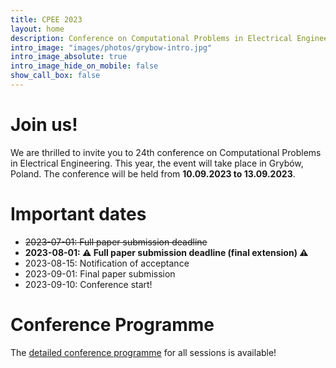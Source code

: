 ```yaml
---
title: CPEE 2023
layout: home
description: Conference on Computational Problems in Electrical Engineering
intro_image: "images/photos/grybow-intro.jpg"
intro_image_absolute: true
intro_image_hide_on_mobile: false
show_call_box: false
---
```


# Join us!

We are thrilled to invite you to 24th conference on Computational Problems
in Electrical Engineering. This year, the event will take place in Grybów,
Poland. The conference will be held from **10.09.2023 to 13.09.2023**.

# Important dates

* ~~2023-07-01: Full paper submission deadline~~
* **2023-08-01: ⚠️ Full paper submission deadline (final extension) ⚠️** 
* 2023-08-15: Notification of acceptance
* 2023-09-01: Final paper submission
* 2023-09-10: Conference start!

# Conference Programme

The [detailed conference programme](https://cpee2023.iem.pw.edu.pl/assets/conference_programme.pdf) for all sessions is available!

